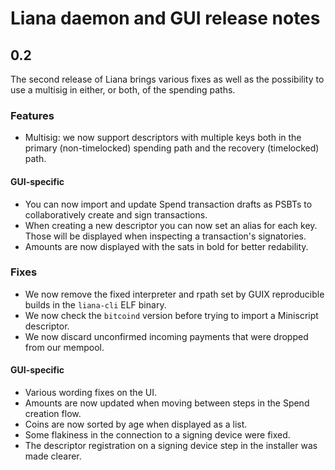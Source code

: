 # Liana daemon and GUI release notes

## 0.2

The second release of Liana brings various fixes as well as the possibility to use a multisig in
either, or both, of the spending paths.

### Features

- Multisig: we now support descriptors with multiple keys both in the primary (non-timelocked)
  spending path and the recovery (timelocked) path.

#### GUI-specific

- You can now import and update Spend transaction drafts as PSBTs to collaboratively create and sign
  transactions.
- When creating a new descriptor you can now set an alias for each key. Those will be displayed when
  inspecting a transaction's signatories.
- Amounts are now displayed with the sats in bold for better redability.

### Fixes

- We now remove the fixed interpreter and rpath set by GUIX reproducible builds in the `liana-cli`
  ELF binary.
- We now check the `bitcoind` version before trying to import a Miniscript descriptor.
- We now discard unconfirmed incoming payments that were dropped from our mempool.

#### GUI-specific

- Various wording fixes on the UI.
- Amounts are now updated when moving between steps in the Spend creation flow.
- Coins are now sorted by age when displayed as a list.
- Some flakiness in the connection to a signing device were fixed.
- The descriptor registration on a signing device step in the installer was made clearer.
